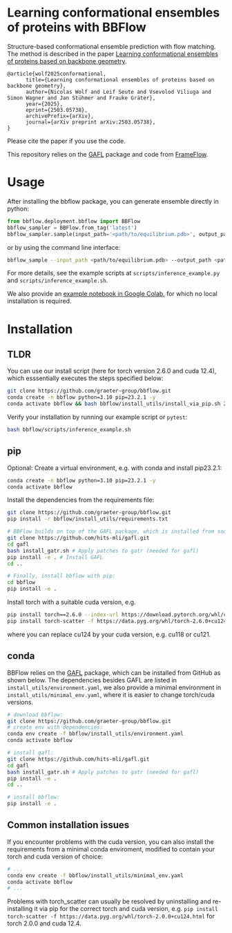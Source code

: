 # Learning conformational ensembles of proteins with BBFlow

Structure-based conformational ensemble prediction with flow matching. The method is described in the paper [Learning conformational ensembles of proteins based on backbone geometry](https://arxiv.org/abs/2503.05738).

```
@article{wolf2025conformational,
      title={Learning conformational ensembles of proteins based on backbone geometry}, 
      author={Nicolas Wolf and Leif Seute and Vsevolod Viliuga and Simon Wagner and Jan Stühmer and Frauke Gräter},
      year={2025},
      eprint={2503.05738},
      archivePrefix={arXiv},
      journal={arXiv preprint arXiv:2503.05738},
}
```

Please cite the paper if you use the code.


This repository relies on the [GAFL](https://github.com/hits-mli/gafl) package and code from [FrameFlow](https://github.com/microsoft/protein-frame-flow).


# Usage

After installing the bbflow package, you can generate ensemble directly in python:

```python
from bbflow.deployment.bbflow import BBFlow
bbflow_sampler = BBFlow.from_tag('latest')
bbflow_sampler.sample(input_path='<path/to/equilibrium.pdb>', output_path='<path/to/output_ensemble.pdb>', num_samples=50)
```

or by using the command line interface:

```bash
bbflow_sample --input_path <path/to/equilibrium.pdb> --output_path <path/to/output_ensemble.pdb> --num_samples 50
```

For more details, see the example scripts at `scripts/inference_example.py` and `scripts/inference_example.sh`.

We also provide an [example notebook in Google Colab](https://colab.research.google.com/drive/11_xvYYOM5ckmY9PiKUCLcAAB_cIpfzG4?usp=sharing), for which no local installation is required.


# Installation

## TLDR

You can use our install script (here for torch version 2.6.0 and cuda 12.4), which esssentially executes the steps specified below:

```bash
git clone https://github.com/graeter-group/bbflow.git
conda create -n bbflow python=3.10 pip=23.2.1 -y
conda activate bbflow && bash bbflow/install_utils/install_via_pip.sh 2.6.0 124
```

Verify your installation by running our example script or `pytest`:

```bash
bash bbflow/scripts/inference_example.sh
```

## pip

Optional: Create a virtual environment, e.g. with conda and install pip23.2.1:

```bash
conda create -n bbflow python=3.10 pip=23.2.1 -y
conda activate bbflow
```

Install the dependencies from the requirements file:

```bash
git clone https://github.com/graeter-group/bbflow.git
pip install -r bbflow/install_utils/requirements.txt

# BBFlow builds on top of the GAFL package, which is installed from source:
git clone https://github.com/hits-mli/gafl.git
cd gafl
bash install_gatr.sh # Apply patches to gatr (needed for gafl)
pip install -e . # Install GAFL
cd ..

# Finally, install bbflow with pip:
cd bbflow
pip install -e .
```

Install torch with a suitable cuda version, e.g.

```bash
pip install torch==2.6.0 --index-url https://download.pytorch.org/whl/cu124
pip install torch-scatter -f https://data.pyg.org/whl/torch-2.6.0+cu124.html
```

where you can replace cu124 by your cuda version, e.g. cu118 or cu121.

## conda

BBFlow relies on the [GAFL](https://github.com/hits-mli/gafl) package, which can be installed from GitHub as shown below. The dependencies besides GAFL are listed in `install_utils/environment.yaml`, we also provide a minimal environment in `install_utils/minimal_env.yaml`, where it is easier to change torch/cuda versions.

```bash
# download bbflow:
git clone https://github.com/graeter-group/bbflow.git
# create env with dependencies:
conda env create -f bbflow/install_utils/environment.yaml
conda activate bbflow

# install gafl:
git clone https://github.com/hits-mli/gafl.git
cd gafl
bash install_gatr.sh # Apply patches to gatr (needed for gafl)
pip install -e .
cd ..

# install bbflow:
pip install -e .
```

## Common installation issues

If you encounter problems with the cuda version, you can also install the requirements from a minimal conda enviroment, modified to contain your torch and cuda version of choice:

```bash
# ...
conda env create -f bbflow/install_utils/minimal_env.yaml
conda activate bbflow
# ...
```

Problems with torch_scatter can usually be resolved by uninstalling and re-installing it via pip for the correct torch and cuda version, e.g. `pip install torch-scatter -f https://data.pyg.org/whl/torch-2.0.0+cu124.html` for torch 2.0.0 and cuda 12.4.